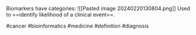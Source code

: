 Biomarkers have categories:
![[Pasted image 20240220130804.png]]
Used to ==identify likelihood of a clinical event==.

#cancer #bioinformatics #medicine #definition #diagnosis 